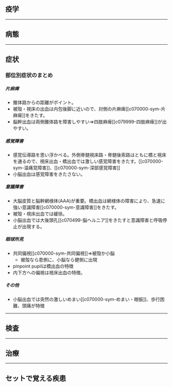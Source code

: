 ## 疫学
---
## 病態
---
## 症状
### 部位別症状のまとめ
##### 片麻痺
- 錐体路からの距離がポイント。
- 被殻・視床の出血は内包後脚に近いので、対側の片麻痺[[c070000-sym-片麻痺]]をきたす。
- 脳幹出血は両側錐体路を障害しやすい⇒四肢麻痺[[c079999-四肢麻痺]]が出やすい。
##### 感覚障害
- 感覚伝導路を思い浮かべる。外側脊髄視床路・脊髄後索路はともに橋と視床を通るので、視床出血・橋出血では激しい感覚障害をきたす。[[c070000-sym-温痛覚障害]]、[[c070000-sym-深部感覚障害]]
- 小脳出血は感覚障害をきたさない。
##### 意識障害
- 大脳皮質と脳幹網様体(AAA)が重要。橋出血は網様体の障害により、急速に強い意識障害[[c070000-sym-意識障害]]をきたす。
- 被殻・視床出血では緩徐。
- 小脳出血では大後頭孔[[c070499-脳ヘルニア]]をきたすと意識障害と呼吸停止が出現する。
##### 眼球所見
- 共同偏視[[c070000-sym-共同偏視]]⇒被殻か小脳
	- 被殻なら患側に、小脳なら健側に出現
- pinpoint pupilは橋出血の特徴
- 内下方への偏視は視床出血の特徴。
##### その他
- 小脳出血では突然の激しいめまい[[c070000-sym-めまい・眼振]]、歩行困難、頭痛が特徴
---
## 検査
---
## 治療
---
## セットで覚える疾患
